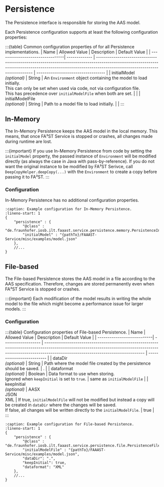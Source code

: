 # Persistence

The Persistence interface is responsible for storing the AAS model.

Each Persistence configuration supports at least the following configuration properties:

:::{table} Common configuration properties of for all Persistence implementations.
| Name                             | Allowed Value | Description                                                                                                                                                                                               | Default Value                       |
| ---------------------------------| ------------- | --------------------------------------------------------------------------------------------------------------------------------------------------------------------------------------------------------- | ----------------------------------- |
| initialModel<br>*(optional)*     | String        | An `Environment` object containing the model to load initially.<br>This can only be set when used via code, not via configuration file.<br>This has precedence over `initialModelFile` when both are set. |                                     |
| initialModelFile<br>*(optional)* | String        | Path to a model file to load initially.                                                                                                                                                                   |                                     |
:::

## In-Memory

The In-Memory Persistence keeps the AAS model in the local memory.
This means, that once FA³ST Service is stopped or crashes, all changes made during runtime are lost.

:::{important}
If you use In-Memory Persistence from code by setting the `initialModel` property, the passed instance of `Environment` will be modified directly (as always the case in Java with pass-by-reference).
If you do not want the original instance to be modified by FA³ST Serivce, call `DeepCopyHelper.deepCopy(...)` with the `Environment` to create a copy before passing it to FA³ST.
:::

### Configuration

In-Memory Persistence has no additional configuration properties.

```{code-block} json
:caption: Example configuration for In-Memory Persistence.
:lineno-start: 1
{
	"persistence" : {
		"@class" : "de.fraunhofer.iosb.ilt.faaast.service.persistence.memory.PersistenceInMemory",
		"initialModel" : "{pathTo}/FAAAST-Service/misc/examples/model.json"
	},
	//...
}
```


## File-based

The File-based Persistence stores the AAS model in a file according to the AAS specification.
Therefore, changes are stored permanently even when FA³ST Service is stopped or crashes.

:::{important}
Each modification of the model results in writing the whole model to the file which might become a performance issue for larger models.
:::

### Configuration

:::{table} Configuration properties of File-based Persistence.
| Name                        | Allowed Value       | Description                                                                                                                                                                                                     | Default Value              |
| ----------------------------| ------------------- | --------------------------------------------------------------------------------------------------------------------------------------------------------------------------------------------------------------- | -------------------------- |
| dataDir<br>*(optional)*     | String              | Path where the model file created by the persistence should be saved.                                                                                                                                           | .                          |
| dataformat<br>*(optional)*  | Boolean             | Data format to use when storing.<br>Ignored when `keepInitial` is set to `true`.                                                                                                                                | same as `initialModelFile` |
| keepInitial<br>*(optional)* | AASX<br>JSON<br>XML | If true, `initialModelFile` will not be modified but instead a copy will be created in `dataDir` where the changes will be saved.<br> If false, all changes will be written directly to the `initialModelFile`. | true                       |
:::

```{code-block} json
:caption: Example configuration for File-based Persistence.
:lineno-start: 1
{
	"persistence" : {
		"@class" : "de.fraunhofer.iosb.ilt.faaast.service.persistence.file.PersistenceFile",
		"initialModelFile" : "{pathTo}/FAAAST-Service/misc/examples/model.json",
		"dataDir": ".",
		"keepInitial": true,
		"dataformat": "XML"
	},
	//...
}
```
